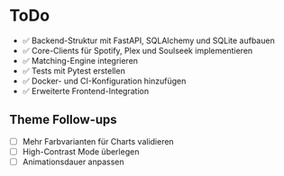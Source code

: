 # ToDo

- ✅ Backend-Struktur mit FastAPI, SQLAlchemy und SQLite aufbauen
- ✅ Core-Clients für Spotify, Plex und Soulseek implementieren
- ✅ Matching-Engine integrieren
- ✅ Tests mit Pytest erstellen
- ✅ Docker- und CI-Konfiguration hinzufügen
- ✅ Erweiterte Frontend-Integration

## Theme Follow-ups

- [ ] Mehr Farbvarianten für Charts validieren
- [ ] High-Contrast Mode überlegen
- [ ] Animationsdauer anpassen
